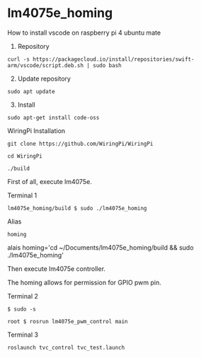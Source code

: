 # lm4075e_homing

How to install vscode on raspberry pi 4 ubuntu mate

1. Repository

```
curl -s https://packagecloud.io/install/repositories/swift-arm/vscode/script.deb.sh | sudo bash
```


2. Update repository
```
sudo apt update
```

3. Install
```
sudo apt-get install code-oss
```

WiringPi Installation

```
git clone https://github.com/WiringPi/WiringPi
```

```
cd WiringPi
```

```
./build
```


First of all, execute lm4075e.

Terminal 1
```
lm4075e_homing/build $ sudo ./lm4075e_homing
```

Alias
```
homing
```

alais homing='cd ~/Documents/lm4075e_homing/build && sudo ./lm4075e_homing'

Then execute lm4075e controller.

The homing allows for permission for GPIO pwm pin.

Terminal 2
```
$ sudo -s
```

```
root $ rosrun lm4075e_pwm_control main
```

Terminal 3

```
roslaunch tvc_control tvc_test.launch
```
